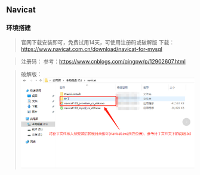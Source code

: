 ## Navicat

### 环境搭建
> 官网下载安装即可，免费试用14天，可使用注册码或破解版
> 下载：https://www.navicat.com.cn/download/navicat-for-mysql

> 注册码：
> 参考：https://www.cnblogs.com/qingpw/p/12902607.html 

> 破解版：
> ![](assets/破解版.png)